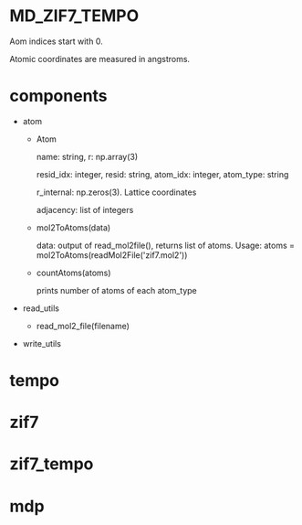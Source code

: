 # MD_ZIF7_TEMPO

Aom indices start with 0.

Atomic coordinates are measured in angstroms.

# components

- atom
  - Atom

    name: string, r: np.array(3)
    
    resid_idx: integer, resid: string, atom_idx: integer, atom_type: string

    r_internal: np.zeros(3). Lattice coordinates

    adjacency: list of integers
    
  - mol2ToAtoms(data)
 
    data: output of read_mol2file(), returns list of atoms. Usage: atoms = mol2ToAtoms(readMol2File('zif7.mol2'))

  - countAtoms(atoms)
 
    prints number of atoms of each atom_type

- read_utils
  - read_mol2_file(filename)
- write_utils
# tempo

# zif7

# zif7_tempo

# mdp
